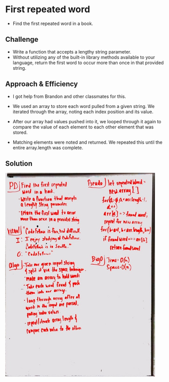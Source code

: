 # First repeated word
* Find the first repeated word in a book.

## Challenge
* Write a function that accepts a lengthy string parameter.
* Without utilizing any of the built-in library methods available to your language, return the first word to occur more than once in that provided string.

## Approach & Efficiency
* I got help from Brandon and other classmates for this.

* We used an array to store each word pulled from a given string. We iterated through the array, noting each index position and its value. 

* After our array had values pushed into it, we looped through it again to compare the value of each element to each other element that was stored. 

* Matching elements were noted and returned. We repeated this until the entire array.length was complete. 

## Solution
![Repeated Word Whiteboard](https://github.com/mattoattacko/data-structures-and-algorithms/blob/master/repeatedWord/assets/repeated-word-whiteboard.JPG)
